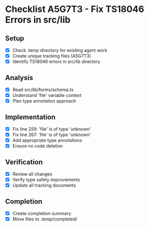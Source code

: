 # Checklist A5G7T3 - Fix TS18046 Errors in src/lib

## Setup
- [x] Check .temp directory for existing agent work
- [x] Create unique tracking files (A5G7T3)
- [x] Identify TS18046 errors in src/lib directory

## Analysis
- [x] Read src/lib/forms/schema.ts
- [x] Understand 'file' variable context
- [x] Plan type annotation approach

## Implementation
- [x] Fix line 259: 'file' is of type 'unknown'
- [x] Fix line 267: 'file' is of type 'unknown'
- [x] Add appropriate type annotations
- [x] Ensure no code deletion

## Verification
- [x] Review all changes
- [x] Verify type safety improvements
- [x] Update all tracking documents

## Completion
- [x] Create completion summary
- [x] Move files to .temp/completed/
